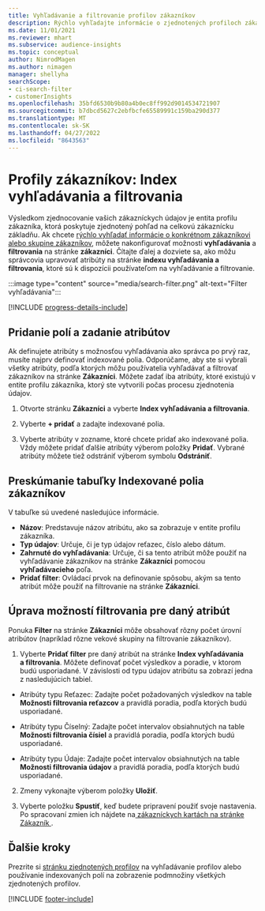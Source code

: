 ```yaml
---
title: Vyhľadávanie a filtrovanie profilov zákazníkov
description: Rýchlo vyhľadajte informácie o zjednotených profiloch zákazníkov a filtrujte konkrétne atribúty.
ms.date: 11/01/2021
ms.reviewer: mhart
ms.subservice: audience-insights
ms.topic: conceptual
author: NimrodMagen
ms.author: nimagen
manager: shellyha
searchScope:
- ci-search-filter
- customerInsights
ms.openlocfilehash: 35bfd6530b9b80a4b0ec8ff992d9014534721907
ms.sourcegitcommit: b7dbcd5627c2ebfbcfe65589991c159ba290d377
ms.translationtype: MT
ms.contentlocale: sk-SK
ms.lasthandoff: 04/27/2022
ms.locfileid: "8643563"
---
```

# <a name="customer-profiles-search--filter-index"></a>Profily zákazníkov: Index vyhľadávania a filtrovania

Výsledkom zjednocovanie vašich zákazníckych údajov je entita profilu zákazníka, ktorá poskytuje zjednotený pohľad na celkovú zákaznícku základňu. Ak chcete [rýchlo vyhľadať informácie o konkrétnom zákazníkovi alebo skupine zákazníkov](customer-profiles.md), môžete nakonfigurovať možnosti **vyhľadávania** a **filtrovania** na stránke **zákazníci**. Čítajte ďalej a dozviete sa, ako môžu správcovia upravovať atribúty na stránke **indexu vyhľadávania a filtrovania**, ktoré sú k dispozícii používateľom na vyhľadávanie a filtrovanie.

   :::image type="content" source="media/search-filter.png" alt-text="Filter vyhľadávania":::

[!INCLUDE [progress-details-include](includes/progress-details-pane.md)]

## <a name="add-fields-and-specify-attributes"></a>Pridanie polí a zadanie atribútov

Ak definujete atribúty s možnosťou vyhľadávania ako správca po prvý raz, musíte najprv definovať indexované polia. Odporúčame, aby ste si vybrali všetky atribúty, podľa ktorých môžu používatelia vyhľadávať a filtrovať zákazníkov na stránke **Zákazníci**. Môžete zadať iba atribúty, ktoré existujú v entite profilu zákazníka, ktorý ste vytvorili počas procesu zjednotenia údajov.

1. Otvorte stránku **Zákazníci** a vyberte **Index vyhľadávania a filtrovania**.

2. Vyberte **+ pridať** a zadajte indexované polia.

3. Vyberte atribúty v zozname, ktoré chcete pridať ako indexované polia. Vždy môžete pridať ďalšie atribúty výberom položky **Pridať**. Vybrané atribúty môžete tiež odstrániť výberom symbolu **Odstrániť**.

## <a name="explore-the-indexed-customer-fields-table"></a>Preskúmanie tabuľky Indexované polia zákazníkov

V tabuľke sú uvedené nasledujúce informácie.

- **Názov**: Predstavuje názov atribútu, ako sa zobrazuje v entite profilu zákazníka.
- **Typ údajov**: Určuje, či je typ údajov reťazec, číslo alebo dátum.
- **Zahrnuté do vyhľadávania**: Určuje, či sa tento atribút môže použiť na vyhľadávanie zákazníkov na stránke **Zákazníci** pomocou **vyhľadávacieho** poľa.
- **Pridať filter**: Ovládací prvok na definovanie spôsobu, akým sa tento atribút môže použiť na filtrovanie na stránke **Zákazníci**.

## <a name="editing-filtering-options-for-a-given-attribute"></a>Úprava možností filtrovania pre daný atribút

Ponuka **Filter** na stránke **Zákazníci** môže obsahovať rôzny počet úrovní atribútov (napríklad rôzne vekové skupiny na filtrovanie zákazníkov).

1. Vyberte **Pridať filter** pre daný atribút na stránke **Index vyhľadávania a filtrovania**. Môžete definovať počet výsledkov a poradie, v ktorom budú usporiadané. V závislosti od typu údajov atribútu sa zobrazí jedna z nasledujúcich tabiel.

- Atribúty typu Reťazec: Zadajte počet požadovaných výsledkov na table **Možnosti filtrovania reťazcov** a pravidlá poradia, podľa ktorých budú usporiadané.

- Atribúty typu Číselný: Zadajte počet intervalov obsiahnutých na table **Možnosti filtrovania čísiel** a pravidlá poradia, podľa ktorých budú usporiadané.

- Atribúty typu Údaje: Zadajte počet intervalov obsiahnutých na table **Možnosti filtrovania údajov** a pravidlá poradia, podľa ktorých budú usporiadané.

2. Zmeny vykonajte výberom položky **Uložiť**.

3. Vyberte položku **Spustiť**, keď budete pripravení použiť svoje nastavenia. Po spracovaní zmien ich nájdete na[ zákazníckych kartách na stránke Zákazník ](customer-profiles.md). 

## <a name="next-steps"></a>Ďalšie kroky

Prezrite si [stránku zjednotených profilov](customer-profiles.md) na vyhľadávanie profilov alebo používanie indexovaných polí na zobrazenie podmnožiny všetkých zjednotených profilov.


[!INCLUDE [footer-include](includes/footer-banner.md)]
